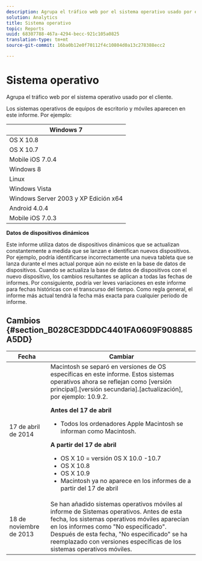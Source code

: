 ```yaml
---
description: Agrupa el tráfico web por el sistema operativo usado por el cliente.
solution: Analytics
title: Sistema operativo
topic: Reports
uuid: 68307788-467a-4294-becc-921c105a0825
translation-type: tm+mt
source-git-commit: 16ba0b12e0f70112f4c10804d0a13c278388ecc2

---
```



# Sistema operativo

Agrupa el tráfico web por el sistema operativo usado por el cliente.

Los sistemas operativos de equipos de escritorio y móviles aparecen en este informe. Por ejemplo:

| Windows 7 |
|---|
| OS X 10.8 |
| OS X 10.7 |
| Mobile iOS 7.0.4 |
| Windows 8 |
| Linux |
| Windows Vista |
| Windows Server 2003 y XP Edición x64 |
| Android 4.0.4 |
| Mobile iOS 7.0.3 |

**Datos de dispositivos dinámicos**

Este informe utiliza datos de dispositivos dinámicos que se actualizan constantemente a medida que se lanzan e identifican nuevos dispositivos. Por ejemplo, podría identificarse incorrectamente una nueva tableta que se lanza durante el mes actual porque aún no existe en la base de datos de dispositivos. Cuando se actualiza la base de datos de dispositivos con el nuevo dispositivo, los cambios resultantes se aplican a todas las fechas de informes. Por consiguiente, podría ver leves variaciones en este informe para fechas históricas con el transcurso del tiempo. Como regla general, el informe más actual tendrá la fecha más exacta para cualquier período de informe.

## Cambios {#section_B028CE3DDDC4401FA0609F908885A5DD}

<table id="table_82084301B1044103BB3B293595BC86BD"> 
 <thead> 
  <tr> 
   <th colname="col1" class="entry"> Fecha </th> 
   <th colname="col2" class="entry"> Cambiar </th> 
  </tr>
 </thead>
 <tbody> 
  <tr> 
   <td colname="col1"> 17 de abril de 2014 </td> 
   <td colname="col2">Macintosh se separó en versiones de OS específicas en este informe. Estos sistemas operativos ahora se reflejan como [versión principal].[versión secundaria].[actualización], por ejemplo: 10.9.2. <p><b>Antes del 17 de abril</b> </p> 
    <ul id="ul_57A2173601624E959562A1CE6414184D"> 
     <li id="li_46B45295792B48B2A2EAA54533BE7C7B">Todos los ordenadores Apple Macintosh se informan como Macintosh. </li> 
    </ul> <p><b>A partir del 17 de abril</b> </p> 
    <ul id="ul_E3C8E90AE6F84D509DE4288ECFF18D8C"> 
     <li id="li_9F5217DA906E49298551D153628D6AB1">OS X 10 = versión 0S X 10.0 -10.7 </li> 
     <li id="li_BCDAE2E90CC14B77A5C17EFA60678382">OS X 10.8 </li> 
     <li id="li_8765C05D409B4AABB9860AE419EE4369">OS X 10.9 </li> 
     <li id="li_09050B76DD9C4F639F83A97E85B16211">Macintosh ya no aparece en los informes de a partir del 17 de abril </li> 
    </ul> </td> 
  </tr> 
  <tr> 
   <td colname="col1"> 18 de noviembre de 2013 </td> 
   <td colname="col2"> Se han añadido sistemas operativos móviles al informe de Sistemas operativos. Antes de esta fecha, los sistemas operativos móviles aparecían en los informes como "No especificado". Después de esta fecha, "No especificado" se ha reemplazado con versiones específicas de los sistemas operativos móviles. </td> 
  </tr> 
 </tbody> 
</table>

